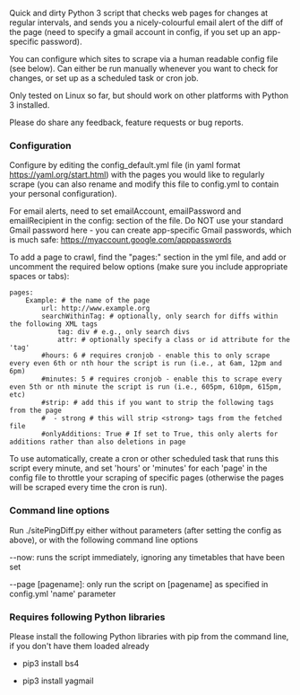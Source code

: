 Quick and dirty Python 3 script that checks web pages for changes at regular intervals, and sends you a nicely-colourful email alert of the diff of the page (need to specify a gmail account in config, if you set up an app-specific password).

You can configure which sites to scrape via a human readable config file (see below). Can either be run manually whenever you want to check for changes, or set up as a scheduled task or cron job. 

Only tested on Linux so far, but should work on other platforms with Python 3 installed.

Please do share any feedback, feature requests or bug reports.

### Configuration

Configure by editing the config_default.yml file (in yaml format https://yaml.org/start.html) with the pages you would like to regularly scrape (you can also rename and modify this file to config.yml to contain your personal configuration).

For email alerts, need to set emailAccount, emailPassword and emailRecipient in the config: section of the file. Do NOT use your standard Gmail password here - you can create app-specific Gmail passwords, which is much safe: https://myaccount.google.com/apppasswords

To add a page to crawl, find the "pages:" section in the yml file, and add or uncomment the required below options (make sure you include appropriate spaces or tabs):

	pages:
		Example: # the name of the page
			url: http://www.example.org
			searchWithinTag: # optionally, only search for diffs within the following XML tags
				tag: div # e.g., only search divs
				attr: # optionally specify a class or id attribute for the 'tag'
			#hours: 6 # requires cronjob - enable this to only scrape every even 6th or nth hour the script is run (i.e., at 6am, 12pm and 6pm)
			#minutes: 5 # requires cronjob - enable this to scrape every even 5th or nth minute the script is run (i.e., 605pm, 610pm, 615pm, etc)
			#strip: # add this if you want to strip the following tags from the page
			#  - strong # this will strip <strong> tags from the fetched file
			#onlyAdditions: True # If set to True, this only alerts for additions rather than also deletions in page

To use automatically, create a cron or other scheduled task that runs this script every minute, and set 'hours' or 'minutes' for each 'page' in the config file to throttle your scraping of specific pages (otherwise the pages will be scraped every time the cron is run).

### Command line options

Run ./sitePingDiff.py either without parameters (after setting the config as above), or with the following command line options

--now: runs the script immediately, ignoring any timetables that have been set

--page [pagename]: only run the script on [pagename] as specified in config.yml 'name' parameter


### Requires following Python libraries

Please install the following Python libraries with pip from the command line, if you don't have them loaded already

* pip3 install bs4
- pip3 install yagmail
